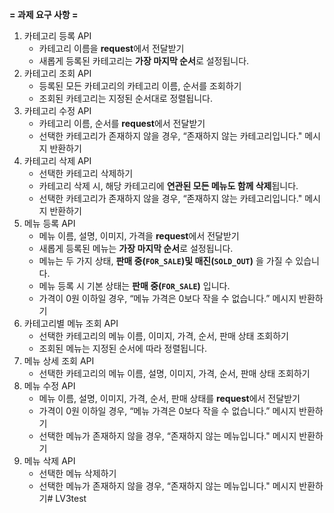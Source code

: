 **= 과제 요구 사항 =**
1. 카테고리 등록 API
    - 카테고리 이름을 **request**에서 전달받기
    - 새롭게 등록된 카테고리는 **가장 마지막 순서**로 설정됩니다.
2. 카테고리 조회 API
    - 등록된 모든 카테고리의 카테고리 이름, 순서를 조회하기
    - 조회된 카테고리는 지정된 순서대로 정렬됩니다.
3. 카테고리 수정 API
    - 카테고리 이름, 순서를 **request**에서 전달받기
    - 선택한 카테고리가 존재하지 않을 경우, “존재하지 않는 카테고리입니다." 메시지 반환하기
4. 카테고리 삭제 API
    - 선택한 카테고리 삭제하기
    - 카테고리 삭제 시, 해당 카테고리에 **연관된 모든 메뉴도 함께 삭제**됩니다.
    - 선택한 카테고리가 존재하지 않을 경우, “존재하지 않는 카테고리입니다." 메시지 반환하기
5. 메뉴 등록 API
    - 메뉴 이름, 설명, 이미지, 가격을 **request**에서 전달받기
    - 새롭게 등록된 메뉴는 **가장 마지막 순서**로 설정됩니다.
    - 메뉴는 두 가지 상태, **판매 중(`FOR_SALE`)및 매진(`SOLD_OUT`)** 을 가질 수 있습니다.
    - 메뉴 등록 시 기본 상태는 **판매 중(`FOR_SALE`)** 입니다.
    - 가격이 0원 이하일 경우, “메뉴 가격은 0보다 작을 수 없습니다.” 메시지 반환하기
6. 카테고리별 메뉴 조회 API
    - 선택한 카테고리의 메뉴 이름, 이미지, 가격, 순서, 판매 상태 조회하기
    - 조회된 메뉴는 지정된 순서에 따라 정렬됩니다.
7. 메뉴 상세 조회 API
    - 선택한 카테고리의 메뉴 이름, 설명, 이미지, 가격, 순서, 판매 상태 조회하기
8. 메뉴 수정 API
    - 메뉴 이름, 설명, 이미지, 가격, 순서, 판매 상태를 **request**에서 전달받기
    - 가격이 0원 이하일 경우, “메뉴 가격은 0보다 작을 수 없습니다.” 메시지 반환하기
    - 선택한 메뉴가 존재하지 않을 경우, “존재하지 않는 메뉴입니다." 메시지 반환하기
9. 메뉴 삭제 API
    - 선택한 메뉴 삭제하기
    - 선택한 메뉴가 존재하지 않을 경우, “존재하지 않는 메뉴입니다." 메시지 반환하기# LV3test
